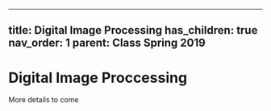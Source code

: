 
---
title: Digital Image Processing
has_children: true
nav_order: 1
parent: Class Spring 2019
---

# Digital Image Proccessing

More details to come
